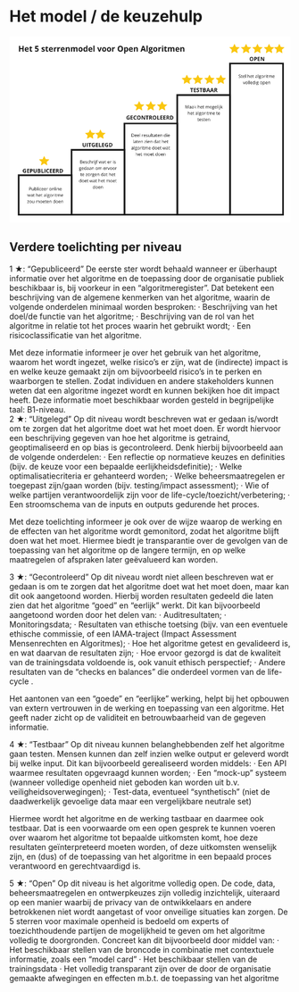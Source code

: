 # Het model / de keuzehulp

![5-sterren-model](./img/5s-model.png)

## Verdere toelichting per niveau

1 ★: “Gepubliceerd”
De eerste ster wordt behaald wanneer er überhaupt informatie over het algoritme en de toepassing door de organisatie publiek beschikbaar is, bij voorkeur in een “algoritmeregister”. Dat betekent een beschrijving van de algemene kenmerken van het algoritme, waarin de volgende onderdelen minimaal worden besproken:
·	Beschrijving van het doel/de functie van het algoritme;
·	Beschrijving van de rol van het algoritme in relatie tot het proces waarin het gebruikt wordt;
·	Een risicoclassificatie van het algoritme.

Met deze informatie informeer je over het gebruik van het algoritme, waarom het wordt ingezet, welke risico’s er zijn, wat de (indirecte) impact is en welke keuze gemaakt zijn om bijvoorbeeld risico’s in te perken en waarborgen te stellen. Zodat individuen en andere stakeholders kunnen weten dat een algoritme ingezet wordt en kunnen bekijken hoe dit impact heeft. Deze informatie moet beschikbaar worden gesteld in begrijpelijke taal: B1-niveau.  
2 ★:  “Uitgelegd”
Op dit niveau wordt beschreven wat er gedaan is/wordt om te zorgen dat het algoritme doet wat het moet doen. Er wordt hiervoor een beschrijving gegeven van hoe het algoritme is getraind, geoptimaliseerd en op bias is gecontroleerd. Denk hierbij bijvoorbeeld aan de volgende onderdelen:
·	Een reflectie op normatieve keuzes en definities (bijv. de keuze voor een bepaalde eerlijkheidsdefinitie);
·	Welke optimalisatiecriteria er gehanteerd worden;
·	Welke beheersmaatregelen er toegepast zijn/gaan worden (bijv. testing/impact assessment);
·	Wie of welke partijen verantwoordelijk zijn voor de life-cycle/toezicht/verbetering;
·	Een stroomschema van de inputs en outputs gedurende het proces.

Met deze toelichting informeer je ook over de wijze waarop de werking en de effecten van het algoritme wordt gemonitord, zodat het algoritme blijft doen wat het moet. Hiermee biedt je transparantie over de gevolgen van de toepassing van het algoritme op de langere termijn, en op welke maatregelen of afspraken later geëvalueerd kan worden.

3 ★:  “Gecontroleerd”
Op dit niveau wordt niet alleen beschreven wat er gedaan is om te zorgen dat het algoritme doet wat het moet doen, maar kan dit ook aangetoond worden. Hierbij worden resultaten gedeeld die laten zien dat het algoritme  “goed” en  “eerlijk” werkt. Dit kan bijvoorbeeld aangetoond worden door het delen van:
·	Auditresultaten;
·	Monitoringsdata;
·	Resultaten van ethische toetsing (bijv. van een eventuele ethische commissie, of een IAMA-traject (Impact Assessment Mensenrechten en Algoritmes);
·	Hoe het algoritme getest en gevalideerd is, en wat daarvan de resultaten zijn;
·	Hoe ervoor gezorgd is dat de kwaliteit van de trainingsdata voldoende is, ook vanuit ethisch perspectief;
·	Andere resultaten van de “checks en balances” die onderdeel vormen van de life-cycle .

Het aantonen van een “goede”  en “eerlijke” werking, helpt bij het opbouwen van extern vertrouwen in de werking en toepassing van een algoritme. Het geeft nader zicht op de validiteit en betrouwbaarheid van de gegeven informatie.

4 ★: “Testbaar”
Op dit niveau kunnen belanghebbenden zelf het algoritme gaan testen. Mensen kunnen dan zelf inzien welke output er geleverd wordt bij welke input. Dit kan bijvoorbeeld gerealiseerd worden middels:
·	Een API waarmee resultaten opgevraagd kunnen worden;
·	Een “mock-up” systeem (wanneer volledige openheid niet geboden kan worden uit b.v. veiligheidsoverwegingen);
·	Test-data, eventueel “synthetisch” (niet de daadwerkelijk gevoelige data maar een vergelijkbare neutrale set)

Hiermee wordt het algoritme en de werking tastbaar en daarmee ook testbaar. Dat is een voorwaarde om een open gesprek te kunnen voeren over waarom het algoritme tot bepaalde uitkomsten komt, hoe deze resultaten geïnterpreteerd moeten worden, of deze uitkomsten wenselijk zijn, en (dus) of de toepassing van het algoritme in een bepaald proces verantwoord en gerechtvaardigd is. 

5 ★: “Open”
Op dit niveau is het algoritme volledig open. De code, data, beheersmaatregelen en ontwerpkeuzes zijn volledig inzichtelijk, uiteraard op een manier waarbij de privacy van de ontwikkelaars en andere betrokkenen niet wordt aangetast of voor onveilige situaties kan zorgen. De 5 sterren voor maximale openheid is bedoeld om experts of toezichthoudende partijen de mogelijkheid te geven om het algoritme volledig te doorgronden. Concreet kan dit bijvoorbeeld door middel van:
·	Het beschikbaar stellen van de broncode in combinatie met contextuele informatie, zoals een “model card”
·	Het beschikbaar stellen van de trainingsdata
·	Het volledig transparant zijn over de door de organisatie gemaakte afwegingen en effecten m.b.t. de toepassing van het algoritme